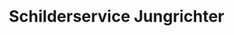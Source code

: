 ---
title: "Schilderservice Jungrichter"
url: /bernsdorf/schilderservice-jungrichter/
shop: Allgemein
---